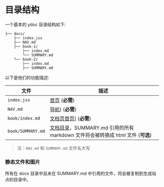 # 目录结构

一个基本的 ydoc 目录结构如下:

```
├── docs/
    ├── index.jsx
    ├── NAV.md
    ├── book-1/
        ├── index.md
        └── SUMMARY.md
    └── book-2/
        ├── index.md
        ├── SUMMARY.md
```

以下是他们的功能描述:

| 文件 | 描述 |
| -------- | ----------- |
| `index.jsx` | [首页](pages-index.md) (**必需**) |
| `NAV.md` | [导航](nav.md)) (**必需**) |
| `book/index.md` | [文档页首页](pages-book.md#页面)] (**必需**) |
| `book/SUMMARY.md` | [文档目录](pages-book.md#目录)，SUMMARY.md 引用的所有 markdown 文件将会被转换成 html 文件 (__可选__) |

> 注：`NAV.md` 和 `SUMMARY.md` 文件名大写

### 静态文件和图片

所有在 docs 目录中且未在 SUMMARY.md 中引用的文件，将会被复制到生成站点的目录中。